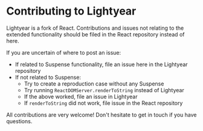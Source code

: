 # Contributing to Lightyear

Lightyear is a fork of React. Contributions and issues not relating to the extended functionality should be filed in the React repository instead of here.

If you are uncertain of where to post an issue:

* If related to Suspense functionality, file an issue here in the Lightyear repository
* If not related to Suspense:
  * Try to create a reproduction case without any Suspense
  * Try running `ReactDOMServer.renderToString` instead of Lightyear
  * If the above worked, file an issue in Lightyear
  * If `renderToString` did not work, file issue in the React repository

All contributions are very welcome! Don't hesitate to get in touch if you have questions.

